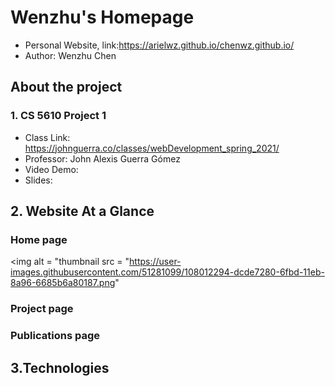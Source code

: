 # Wenzhu's Homepage
- Personal Website, link:https://arielwz.github.io/chenwz.github.io/
- Author: Wenzhu Chen

## About the project

### 1. CS 5610 Project 1
- Class Link: https://johnguerra.co/classes/webDevelopment_spring_2021/
- Professor: John Alexis Guerra Gómez
- Video Demo:
- Slides:

## 2. Website At a Glance
### Home page
<img alt = "thumbnail src = "https://user-images.githubusercontent.com/51281099/108012294-dcde7280-6fbd-11eb-8a96-6685b6a80187.png" 
### Project page

### Publications page


## 3.Technologies




